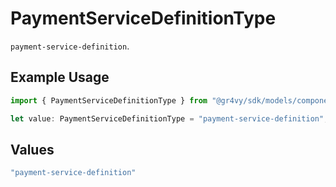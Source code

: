 # PaymentServiceDefinitionType

`payment-service-definition`.

## Example Usage

```typescript
import { PaymentServiceDefinitionType } from "@gr4vy/sdk/models/components";

let value: PaymentServiceDefinitionType = "payment-service-definition";
```

## Values

```typescript
"payment-service-definition"
```
